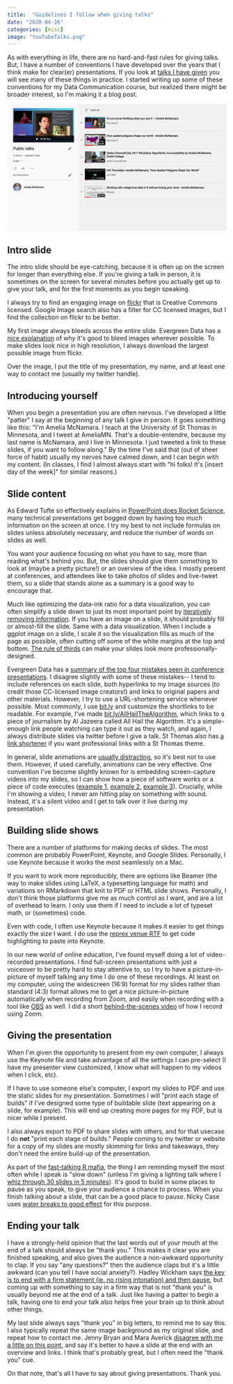 ```yaml
---
title:  "Guidelines I follow when giving talks" 
date: "2020-04-16"
categories: [misc]
image: "YouTubeTalks.png"
---
```


As with everything in life, there are no hard-and-fast rules for giving talks. But, I have a number of conventions I have developed over the years that I think make for clear(er) presentations. If you look at [talks I have given](https://www.youtube.com/playlist?list=PLik6fAQnSI91PMsa69RJcdKG4L4BiV5MX) you will see many of these things in practice. I started writing up some of these conventions for my Data Communication course, but realized there might be broader interest, so I'm making it a blog post.

![Videos of talks I've given on YouTube](YouTubeTalks.png)

## Intro slide

The intro slide should be eye-catching, because it is often up on the screen for longer than everything else. If you're giving a talk in person, it is sometimes on the screen for several minutes before you actually get up to give your talk, and for the first moments as you begin speaking.

I always try to find an engaging image on [flickr](https://www.flickr.com/) that is Creative Commons licensed. Google Image search also has a filter for CC licensed images, but I find the collection on flickr to be better.

My first image always bleeds across the entire slide. Evergreen Data has a [nice explanation](https://stephanieevergreen.com/bleeding-your-presentation/) of why it's good to bleed images wherever possible. To make slides look nice in high resolution, I always download the largest possible image from flickr.

Over the image, I put the title of my presentation, my name, and at least one way to contact me (usually my twitter handle).

## Introducing yourself

When you begin a presentation you are often nervous. I've developed a little "patter" I say at the beginning of any talk I give in person. It goes something like this: "I'm Amelia McNamara. I teach at the University of St Thomas in Minnesota, and I tweet at AmeliaMN. That's a double-entendre, because my last name is McNamara, and I live in Minnesota. I just tweeted a link to these slides, if you want to follow along." By the time I've said that (out of sheer force of habit) usually my nerves have calmed down, and I can begin with my content. (In classes, I find I almost always start with "hi folks! It's \[insert day of the week\]" for similar reasons.)

## Slide content

As Edward Tufte so effectively explains in [PowerPoint does Rocket Science](https://www.edwardtufte.com/bboard/q-and-a-fetch-msg?msg_id=0001yB), many technical presentations get bogged down by having too much information on the screen at once. I try my best to not include formulas on slides unless absolutely necessary, and reduce the number of words on slides as well.

You want your audience focusing on what you have to say, more than reading what's behind you. But, the slides should give them something to look at (maybe a pretty picture!) or an overview of the idea. I mostly present at conferences, and attendees like to take photos of slides and live-tweet them, so a slide that stands alone as a summary is a good way to encourage that.

Much like optimizing the data-ink ratio for a data visualization, you can often simplify a slide down to just its most important point by [iteratively removing information](http://stephanieevergreen.com/atomic-slide-development/). If you have an image on a slide, it should probably fill or almost-fill the slide. Same with a data visualization. When I include a ggplot image on a slide, I scale it so the visualization fills as much of the page as possible, often cutting off some of the white margins at the top and bottom. [The rule of thirds](https://stephanieevergreen.com/rottemplate/) can make your slides look more professionally-designed.

Evergreen Data has a [summary of the top four mistakes seen in conference presentations](https://stephanieevergreen.com/top-four-mistakes-seen-in-conference-presentations/). I disagree slightly with some of these mistakes-- I tend to include references on each slide, both hyperlinks to my image sources (to credit those CC-licensed image creators!) and links to original papers and other materials. However, I try to use a URL-shortening service whenever possible. Most commonly, I use [bit.ly](https://bit.ly) and customize the shortlinks to be readable. For example, I've made [bit.ly/AllHailTheAlgorithm](https://bit.ly/AllHailTheAlgorithm), which links to a piece of journalism by Al Jazeera called All Hail the Algorithm. It's a simple-enough link people watching can type it out as they watch, and again, I always distribute slides via twitter before I give a talk. St Thomas also has [a link shortener](https://link.stthomas.edu/login) if you want professional links with a St Thomas theme.

In general, slide animations are [usually distracting](https://stephanieevergreen.com/how-i-feel-about-slide-animations/), so it's best not to use them. However, if used carefully, animations can be very effective. One convention I've become slightly known for is embedding screen-capture videos into my slides, so I can show how a piece of software works or a piece of code executes ([example 1](https://youtu.be/hps9r7JZQP8?t=930), [example 2](https://youtu.be/uLcd6tRTUEY?t=314), [example 3](https://youtu.be/wn5larsRHro?t=718)). Crucially, while I'm showing a video, I never am hitting play on something with sound. Instead, it's a silent video and I get to talk over it live during my presentation.

## Building slide shows

There are a number of platforms for making decks of slides. The most common are probably PowerPoint, Keynote, and Google Slides. Personally, I use Keynote because it works the most seamlessly on a Mac.

If you want to work more reproducibly, there are options like Beamer (the way to make slides using LaTeX, a typesetting language for math) and variations on RMarkdown that knit to PDF or HTML slide shows. Personally, I don't think those platforms give me as much control as I want, and are a lot of overhead to learn. I only use them if I need to include a lot of typeset math, or (sometimes) code.

Even with code, I often use Keynote because it makes it easier to get things exactly the size I want. I do use the [reprex venue RTF](https://reprex.tidyverse.org/articles/articles/rtf.html) to get code highlighting to paste into Keynote.

In our new world of online education, I've found myself doing a lot of video-recorded presentations. I find full-screen presentations with just a voiceover to be pretty hard to stay attentive to, so I try to have a picture-in-picture of myself talking any time I do one of these recordings. At least on my computer, using the widescreen (16:9) format for my slides rather than standard (4:3) format allows me to get a nice picture-in-picture automatically when recording from Zoom, and easily when recording with a tool like [OBS](https://obsproject.com/) as well. I did a short [behind-the-scenes video](https://youtu.be/BtSeEeeVzk0) of how I record using Zoom.

## Giving the presentation

When I'm given the opportunity to present from my own computer, I always use the Keynote file and take advantage of all the settings I can pre-select (I have my presenter view customized, I know what will happen to my videos when I click, etc).

If I have to use someone else's computer, I export my slides to PDF and use the static slides for my presentation. Sometimes I will "print each stage of builds" if I've designed some type of buildable slide (text appearing on a slide, for example). This will end up creating more pages for my PDF, but is nicer while I present.

I also always export to PDF to share slides with others, and for that usecase I do **not** "print each stage of builds." People coming to my twitter or website for a copy of my slides are mostly skimming for links and takeaways, they don't need the entire build-up of the presentation.

As part of the [fast-talking R mafia](https://twitter.com/_inundata/status/748681351864283136), the thing I am reminding myself the most often while I speak is "slow down" (unless I'm giving a lighting talk where I [whiz through 30 slides in 5 minutes](https://resources.rstudio.com/rstudio-conf-2020/lightning-talk-dr-amelia-mcnamara)). It's good to build in some places to pause as you speak, to give your audience a chance to process. When you finish talking about a slide, that can be a good place to pause. Nicky Case uses [water breaks to good effect](https://youtu.be/uc5rfTkLzlY?t=142) for this purpose.

## Ending your talk

I have a strongly-held opinion that the last words out of your mouth at the end of a talk should always be "thank you." This makes it clear you are finished speaking, and also gives the audience a non-awkward opportunity to clap. If you say "any questions?" then the audience claps but it's a little awkward (can you tell I have social anxiety?). Hadley Wickham says [the key is to end with a firm statement (ie. no rising intonation) and then pause](https://twitter.com/hadleywickham/status/1220867364557934593?s=20), but coming up with something to say in a firm way that is not "thank you" is usually beyond me at the end of a talk. Just like having a patter to begin a talk, having one to end your talk also helps free your brain up to think about other things.

My last slide always says "thank you" in big letters, to remind me to say this. I also typically repeat the same image background as my original slide, and repeat how to contact me. Jenny Bryan and Mara Averick [disagree with me a little on this point](https://www.tidyverse.org/blog/2018/07/carpe-talk/), and say it's better to have a slide at the end with an overview and links. I think that's probably great, but I often need the "thank you" cue.

On that note, that's all I have to say about giving presentations. Thank you.
